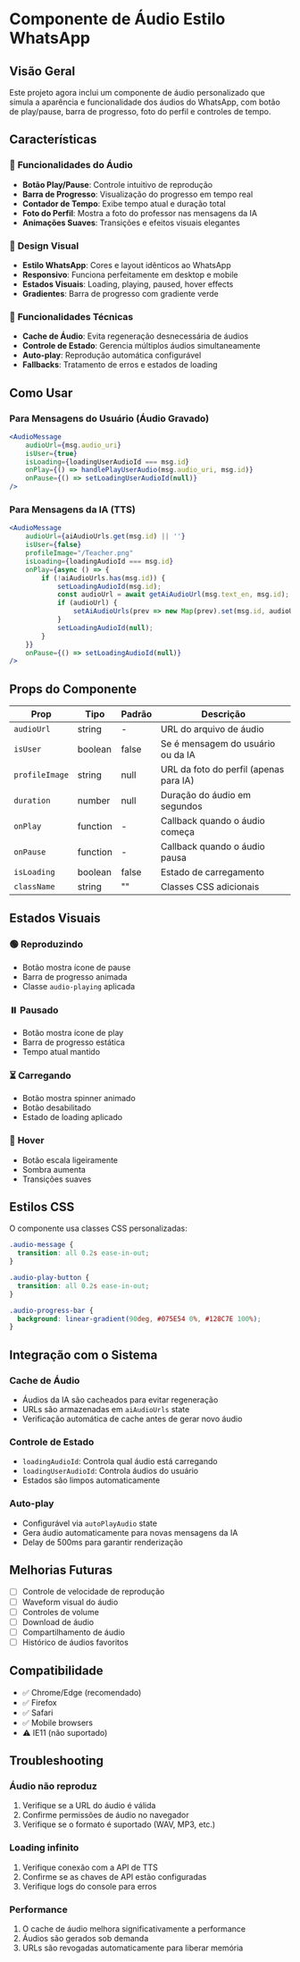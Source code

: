 # Componente de Áudio Estilo WhatsApp

## Visão Geral

Este projeto agora inclui um componente de áudio personalizado que simula a aparência e funcionalidade dos áudios do WhatsApp, com botão de play/pause, barra de progresso, foto do perfil e controles de tempo.

## Características

### 🎵 **Funcionalidades do Áudio**
- **Botão Play/Pause**: Controle intuitivo de reprodução
- **Barra de Progresso**: Visualização do progresso em tempo real
- **Contador de Tempo**: Exibe tempo atual e duração total
- **Foto do Perfil**: Mostra a foto do professor nas mensagens da IA
- **Animações Suaves**: Transições e efeitos visuais elegantes

### 🎨 **Design Visual**
- **Estilo WhatsApp**: Cores e layout idênticos ao WhatsApp
- **Responsivo**: Funciona perfeitamente em desktop e mobile
- **Estados Visuais**: Loading, playing, paused, hover effects
- **Gradientes**: Barra de progresso com gradiente verde

### 🔧 **Funcionalidades Técnicas**
- **Cache de Áudio**: Evita regeneração desnecessária de áudios
- **Controle de Estado**: Gerencia múltiplos áudios simultaneamente
- **Auto-play**: Reprodução automática configurável
- **Fallbacks**: Tratamento de erros e estados de loading

## Como Usar

### Para Mensagens do Usuário (Áudio Gravado)

```jsx
<AudioMessage
    audioUrl={msg.audio_uri}
    isUser={true}
    isLoading={loadingUserAudioId === msg.id}
    onPlay={() => handlePlayUserAudio(msg.audio_uri, msg.id)}
    onPause={() => setLoadingUserAudioId(null)}
/>
```

### Para Mensagens da IA (TTS)

```jsx
<AudioMessage
    audioUrl={aiAudioUrls.get(msg.id) || ''}
    isUser={false}
    profileImage="/Teacher.png"
    isLoading={loadingAudioId === msg.id}
    onPlay={async () => {
        if (!aiAudioUrls.has(msg.id)) {
            setLoadingAudioId(msg.id);
            const audioUrl = await getAiAudioUrl(msg.text_en, msg.id);
            if (audioUrl) {
                setAiAudioUrls(prev => new Map(prev).set(msg.id, audioUrl));
            }
            setLoadingAudioId(null);
        }
    }}
    onPause={() => setLoadingAudioId(null)}
/>
```

## Props do Componente

| Prop | Tipo | Padrão | Descrição |
|------|------|--------|-----------|
| `audioUrl` | string | - | URL do arquivo de áudio |
| `isUser` | boolean | false | Se é mensagem do usuário ou da IA |
| `profileImage` | string | null | URL da foto do perfil (apenas para IA) |
| `duration` | number | null | Duração do áudio em segundos |
| `onPlay` | function | - | Callback quando o áudio começa |
| `onPause` | function | - | Callback quando o áudio pausa |
| `isLoading` | boolean | false | Estado de carregamento |
| `className` | string | "" | Classes CSS adicionais |

## Estados Visuais

### 🟢 **Reproduzindo**
- Botão mostra ícone de pause
- Barra de progresso animada
- Classe `audio-playing` aplicada

### ⏸️ **Pausado**
- Botão mostra ícone de play
- Barra de progresso estática
- Tempo atual mantido

### ⏳ **Carregando**
- Botão mostra spinner animado
- Botão desabilitado
- Estado de loading aplicado

### 🎯 **Hover**
- Botão escala ligeiramente
- Sombra aumenta
- Transições suaves

## Estilos CSS

O componente usa classes CSS personalizadas:

```css
.audio-message {
  transition: all 0.2s ease-in-out;
}

.audio-play-button {
  transition: all 0.2s ease-in-out;
}

.audio-progress-bar {
  background: linear-gradient(90deg, #075E54 0%, #128C7E 100%);
}
```

## Integração com o Sistema

### Cache de Áudio
- Áudios da IA são cacheados para evitar regeneração
- URLs são armazenadas em `aiAudioUrls` state
- Verificação automática de cache antes de gerar novo áudio

### Controle de Estado
- `loadingAudioId`: Controla qual áudio está carregando
- `loadingUserAudioId`: Controla áudios do usuário
- Estados são limpos automaticamente

### Auto-play
- Configurável via `autoPlayAudio` state
- Gera áudio automaticamente para novas mensagens da IA
- Delay de 500ms para garantir renderização

## Melhorias Futuras

- [ ] Controle de velocidade de reprodução
- [ ] Waveform visual do áudio
- [ ] Controles de volume
- [ ] Download de áudio
- [ ] Compartilhamento de áudio
- [ ] Histórico de áudios favoritos

## Compatibilidade

- ✅ Chrome/Edge (recomendado)
- ✅ Firefox
- ✅ Safari
- ✅ Mobile browsers
- ⚠️ IE11 (não suportado)

## Troubleshooting

### Áudio não reproduz
1. Verifique se a URL do áudio é válida
2. Confirme permissões de áudio no navegador
3. Verifique se o formato é suportado (WAV, MP3, etc.)

### Loading infinito
1. Verifique conexão com a API de TTS
2. Confirme se as chaves de API estão configuradas
3. Verifique logs do console para erros

### Performance
1. O cache de áudio melhora significativamente a performance
2. Áudios são gerados sob demanda
3. URLs são revogadas automaticamente para liberar memória
